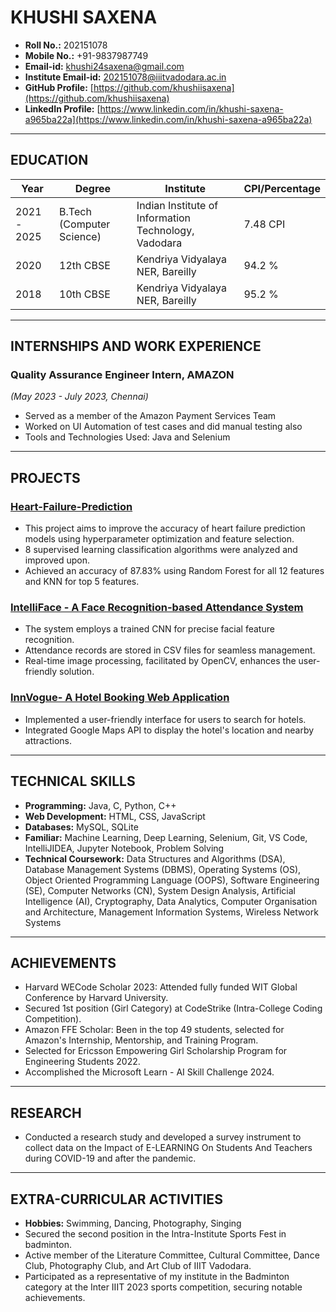 # **KHUSHI SAXENA**

- **Roll No.:** 202151078
- **Mobile No.:** +91-9837987749
- **Email-id:** [khushi24saxena@gmail.com](mailto:khushi24saxena@gmail.com)
- **Institute Email-id:** [202151078@iiitvadodara.ac.in](mailto:202151078@iiitvadodara.ac.in)
- **GitHub Profile:** [https://github.com/khushiisaxena](https://github.com/khushiisaxena)
- **LinkedIn Profile:** [https://www.linkedin.com/in/khushi-saxena-a965ba22a](https://www.linkedin.com/in/khushi-saxena-a965ba22a)

---

## **EDUCATION**

| **Year**     | **Degree**                        | **Institute**                                          | **CPI/Percentage** |
|--------------|-----------------------------------|--------------------------------------------------------|--------------------|
| 2021 - 2025  | B.Tech (Computer Science)         | Indian Institute of Information Technology, Vadodara   | 7.48 CPI           |
| 2020         | 12th CBSE                         | Kendriya Vidyalaya NER, Bareilly                       | 94.2 %             |
| 2018         | 10th CBSE                         | Kendriya Vidyalaya NER, Bareilly                       | 95.2 %             |

---

## **INTERNSHIPS AND WORK EXPERIENCE**

### Quality Assurance Engineer Intern, AMAZON 
_(May 2023 - July 2023, Chennai)_

- Served as a member of the Amazon Payment Services Team
- Worked on UI Automation of test cases and did manual testing also 
- Tools and Technologies Used: Java and Selenium 

---

## **PROJECTS**

### [Heart-Failure-Prediction](https://github.com/khushiisaxena/Heart-Failure-Prediction)

- This project aims to improve the accuracy of heart failure prediction models using hyperparameter optimization and feature selection.
- 8 supervised learning classification algorithms were analyzed and improved upon.
- Achieved an accuracy of 87.83% using Random Forest for all 12 features and KNN for top 5 features.

### [IntelliFace - A Face Recognition-based Attendance System](https://github.com/khushiisaxena/Intelliface)

- The system employs a trained CNN for precise facial feature recognition.
- Attendance records are stored in CSV files for seamless management.
- Real-time image processing, facilitated by OpenCV, enhances the user-friendly solution.

### [InnVogue- A Hotel Booking Web Application](https://github.com/khushiisaxena/InnVogue.com/tree/master)

- Implemented a user-friendly interface for users to search for hotels.
- Integrated Google Maps API to display the hotel's location and nearby attractions.

---

## **TECHNICAL SKILLS**

- **Programming:** Java, C, Python, C++
- **Web Development:** HTML, CSS, JavaScript
- **Databases:** MySQL, SQLite 
- **Familiar:** Machine Learning, Deep Learning, Selenium, Git, VS Code, IntelliJIDEA, Jupyter Notebook, Problem Solving
- **Technical Coursework:** Data Structures and Algorithms (DSA), Database Management Systems (DBMS), Operating Systems (OS), Object Oriented Programming Language (OOPS), Software Engineering (SE), Computer Networks (CN), System Design Analysis, Artificial Intelligence (AI), Cryptography, Data Analytics, Computer Organisation and Architecture, Management Information Systems, Wireless Network Systems

---

## **ACHIEVEMENTS**

- Harvard WECode Scholar 2023: Attended fully funded WIT Global Conference by Harvard University.
- Secured 1st position (Girl Category) at CodeStrike (Intra-College Coding Competition). 
- Amazon FFE Scholar: Been in the top 49 students, selected for Amazon's Internship, Mentorship, and Training Program.
- Selected for Ericsson Empowering Girl Scholarship Program for Engineering Students 2022.
- Accomplished the Microsoft Learn - AI Skill Challenge 2024.

---

## **RESEARCH** 

- Conducted a research study and developed a survey instrument to collect data on the Impact of E-LEARNING On Students And Teachers during COVID-19 and after the pandemic.

---

## **EXTRA-CURRICULAR ACTIVITIES**

- **Hobbies:** Swimming, Dancing, Photography, Singing
- Secured the second position in the Intra-Institute Sports Fest in badminton.
- Active member of the Literature Committee, Cultural Committee, Dance Club, Photography Club, and Art Club of IIIT Vadodara.
- Participated as a representative of my institute in the Badminton category at the Inter IIIT 2023 sports competition, securing notable achievements.

